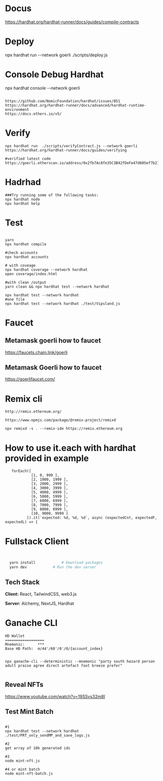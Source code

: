 
# Docus
https://hardhat.org/hardhat-runner/docs/guides/compile-contracts

# Deploy
npx hardhat run --network goerli ./scripts/deploy.js

# Console Debug Hardhat
npx hardhat console --network goerli 

```

https://github.com/NomicFoundation/hardhat/issues/851
https://hardhat.org/hardhat-runner/docs/advanced/hardhat-runtime-environment
https://docs.ethers.io/v5/
```

# Verify

```
npx hardhat run  ./scripts/verifyContract.js --network goerli 
https://hardhat.org/hardhat-runner/docs/guides/verifying

#verified latest code 
https://goerli.etherscan.io/address/0x2fb7Ac8fe35C3B42fDeFe47d605ef7b21242210a#code

```

# Hadrhad
```
###Try running some of the following tasks:
npx hardhat node
npx hardhat help

```

# Test
```

yarn
npx hardhat compile

#check accounts 
npx hardhat accounts

# with coveage
npx hardhat coverage --network hardhat     
open coverage/index.html 

#with clean /output
yarn clean && npx hardhat test --network hardhat

npx hardhat test --network hardhat
#one file
npx hardhat test --network hardhat ./test/Vipsland.js

```

# Faucet
## Metamask goerli how to faucet
https://faucets.chain.link/goerli

## Metamask Goerli how to faucet
https://goerlifaucet.com/


# Remix cli
```
http://remix.ethereum.org/

https://www.npmjs.com/package/@remix-project/remixd

npx remixd -s . --remix-ide https://remix.ethereum.org

```


# How to use it.each with hardhat provided in example
```
   forEach([
            [1, 0, 999 ],
            [2, 1000, 1999 ],
            [3, 2000, 2999 ],
            [4, 3000, 3999 ],
            [5, 4000, 4999 ],
            [6, 5000, 5999 ],
            [7, 6000, 6999 ],
            [8, 7000, 7999 ],
            [9, 8000, 8999 ],
            [10, 9000, 9999 ]
          ]).it(`expected: %d, %d, %d`, async (expectedCnt, expectedF, expectedL) => {

```
# Fullstack Client 
```bash


  yarn install            # Download packages
  yarn dev            # Run the dev server
```

## Tech Stack

**Client:** React, TailwindCSS, web3.js

**Server:** Alchemy, NextJS, Hardhat


# Ganache CLI

```
HD Wallet
==================
Mnemonic:      ***
Base HD Path:  m/44'/60'/0'/0/{account_index}


npx ganache-cli --deterministic --mnemonic "party south hazard person adult praise agree direct artefact foot breeze prefer"


```


## Reveal NFTs
https://www.youtube.com/watch?v=19SSvs32m8I


## Test Mint Batch
```

#1
npx hardhat test --network hardhat ./test/PRT_only_sendMP_and_save_logs.js

#2
get array of 10k generated ids

#3
node mint-nft.js

#4 or mint batch
node mint-nft-batch.js   
```


